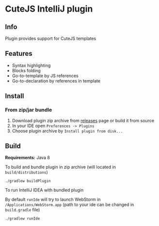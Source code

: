 # CuteJS IntelliJ plugin

## Info

Plugin provides support for CuteJS templates

## Features

* Syntax highlighting
* Blocks folding
* Go-to-template by JS references
* Go-to-declaration by references in template

## Install

### From zip/jar bundle

1. Download plugin zip archive from [releases](https://github.com/interfaced/cutejs-intellij-plugin/releases) page or build it from source
2. In your IDE open `Preferences -> Plugins`
3. Choose plugin archive by `Install plugin from disk...`

## Build

**Requirements:** Java 8

To build and bundle plugin in zip archive (will located in `build/distributions`)

```
./gradlew buildPlugin
```

To run IntelliJ IDEA with bundled plugin

By default `runIde` will try to launch WebStorm in `/Applications/WebStorm.app` (path to your ide can be changed in `build.gradle` file)

```
./gradlew runIde
```
